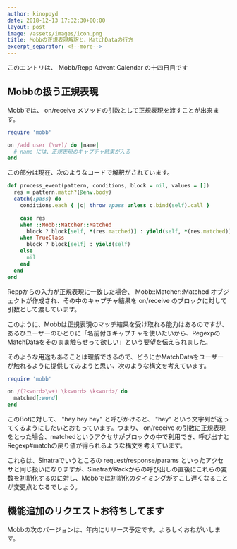 ```yaml
---
author: kinoppyd
date: 2018-12-13 17:32:30+00:00
layout: post
image: /assets/images/icon.png
title: Mobbの正規表現解釈と、MatchDataの行方
excerpt_separator: <!--more-->
---
```


このエントリは、 Mobb/Repp Advent Calendar の十四日目です





## Mobbの扱う正規表現


Mobbでは、 on/receive メソッドの引数として正規表現を渡すことが出来ます。

```ruby
require 'mobb'

on /add user (\w+)/ do |name|
  # name には、正規表現のキャプチャ結果が入る
end
```

この部分は現在、次のようなコードで解釈がされています。

```ruby
def process_event(pattern, conditions, block = nil, values = [])
  res = pattern.match?(@env.body)
  catch(:pass) do
    conditions.each { |c| throw :pass unless c.bind(self).call }

    case res
    when ::Mobb::Matcher::Matched
      block ? block[self, *(res.matched)] : yield(self, *(res.matched))
    when TrueClass
      block ? block[self] : yield(self)
    else
      nil
    end
  end
end
```

Reppからの入力が正規表現に一致した場合、 Mobb::Matcher::Matched オブジェクトが作成され、その中のキャプチャ結果を on/receive のブロックに対して引数として渡しています。

このように、Mobbは正規表現のマッチ結果を受け取れる能力はあるのですが、あるひユーザーのひとりに「名前付きキャプチャを使いたいから、RegexpのMatchDataをそのまま触らせって欲しい」という要望を伝えられました。

そのような用途もあることは理解できるので、どうにかMatchDataをユーザーが触れるように提供してみようと思い、次のような構文を考えています。

```ruby
require 'mobb'

on /(?<word>\w+) \k<word> \k<word>/ do
  matched[:word]
end
```

このBotに対して、 "hey hey hey" と呼びかけると、 "hey" という文字列が返ってくるようにしたいとおもっています。つまり、 on/receive の引数に正規表現をとった場合、matchedというアクセサがブロックの中で利用でき、呼び出すとRegexp#matchの戻り値が得られるような構文を考えています。

これらは、Sinatraでいうところの request/response/params といったアクセサと同じ扱いになりますが、SinatraがRackからの呼び出しの直後にこれらの変数を初期化するのに対し、Mobbでは初期化のタイミングがすこし遅くなることが変更点となるでしょう。


## 機能追加のリクエストお待ちしてます

<!--more-->


Mobbの次のバージョンは、年内にリリース予定です。よろしくおねがいします。
